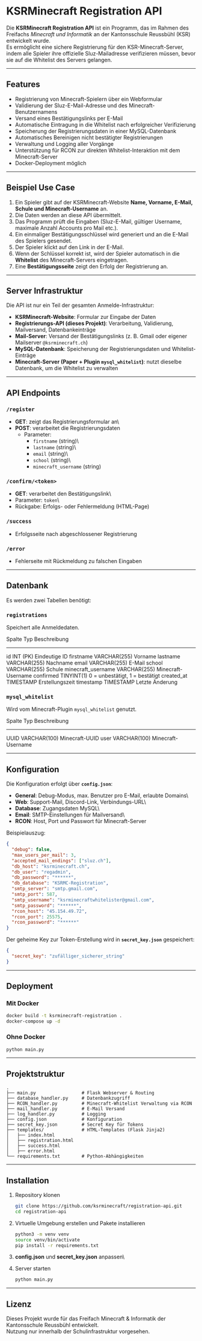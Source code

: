 # KSRMinecraft Registration API

Die **KSRMinecraft Registration API** ist ein Programm, das im Rahmen
des Freifachs *Minecraft und Informatik* an der Kantonsschule Reussbühl
(KSR) entwickelt wurde.\
Es ermöglicht eine sichere Registrierung für den KSR-Minecraft-Server,
indem alle Spieler ihre offizielle Sluz-Mailadresse verifizieren müssen,
bevor sie auf die Whitelist des Servers gelangen.

------------------------------------------------------------------------

## Features

-   Registrierung von Minecraft-Spielern über ein Webformular
-   Validierung der Sluz-E-Mail-Adresse und des Minecraft-Benutzernamens
-   Versand eines Bestätigungslinks per E-Mail
-   Automatische Eintragung in die Whitelist nach erfolgreicher
    Verifizierung
-   Speicherung der Registrierungsdaten in einer MySQL-Datenbank
-   Automatisches Bereinigen nicht bestätigter Registrierungen
-   Verwaltung und Logging aller Vorgänge
-   Unterstützung für RCON zur direkten Whitelist-Interaktion mit dem
    Minecraft-Server
-   Docker-Deployment möglich

------------------------------------------------------------------------

## Beispiel Use Case

1.  Ein Spieler gibt auf der KSRMinecraft-Website **Name, Vorname,
    E-Mail, Schule und Minecraft-Username** an.
2.  Die Daten werden an diese API übermittelt.
3.  Das Programm prüft die Eingaben (Sluz-E-Mail, gültiger Username,
    maximale Anzahl Accounts pro Mail etc.).
4.  Ein einmaliger Bestätigungsschlüssel wird generiert und an die
    E-Mail des Spielers gesendet.
5.  Der Spieler klickt auf den Link in der E-Mail.
6.  Wenn der Schlüssel korrekt ist, wird der Spieler automatisch in die
    **Whitelist** des Minecraft-Servers eingetragen.
7.  Eine **Bestätigungsseite** zeigt den Erfolg der Registrierung an.

------------------------------------------------------------------------

## Server Infrastruktur

Die API ist nur ein Teil der gesamten Anmelde-Infrastruktur:

-   **KSRMinecraft-Website**: Formular zur Eingabe der Daten
-   **Registrierungs-API (dieses Projekt)**: Verarbeitung, Validierung,
    Mailversand, Datenbankeinträge
-   **Mail-Server**: Versand der Bestätigungslinks (z. B. Gmail oder
    eigener Mailserver `@ksrminecraft.ch`)
-   **MySQL-Datenbank**: Speicherung der Registrierungsdaten und
    Whitelist-Einträge
-   **Minecraft-Server (Paper + Plugin `mysql_whitelist`)**: nutzt
    dieselbe Datenbank, um die Whitelist zu verwalten

------------------------------------------------------------------------

## API Endpoints

### `/register`

-   **GET**: zeigt das Registrierungsformular an\
-   **POST**: verarbeitet die Registrierungsdaten
    -   Parameter:
        -   `firstname` (string)\
        -   `lastname` (string)\
        -   `email` (string)\
        -   `school` (string)\
        -   `minecraft_username` (string)

### `/confirm/<token>`

-   **GET**: verarbeitet den Bestätigungslink\
-   Parameter: `token`\
-   Rückgabe: Erfolgs- oder Fehlermeldung (HTML-Page)

### `/success`

-   Erfolgsseite nach abgeschlossener Registrierung

### `/error`

-   Fehlerseite mit Rückmeldung zu falschen Eingaben

------------------------------------------------------------------------

## Datenbank

Es werden zwei Tabellen benötigt:

### `registrations`

Speichert alle Anmeldedaten.

  Spalte               Typ            Beschreibung
  -------------------- -------------- --------------------------------
  id                   INT (PK)       Eindeutige ID
  firstname            VARCHAR(255)   Vorname
  lastname             VARCHAR(255)   Nachname
  email                VARCHAR(255)   E-Mail
  school               VARCHAR(255)   Schule
  minecraft_username   VARCHAR(255)   Minecraft-Username
  confirmed            TINYINT(1)     0 = unbestätigt, 1 = bestätigt
  created_at           TIMESTAMP      Erstellungszeit
  timestamp            TIMESTAMP      Letzte Änderung

### `mysql_whitelist`

Wird vom Minecraft-Plugin `mysql_whitelist` genutzt.

  Spalte   Typ            Beschreibung
  -------- -------------- --------------------
  UUID     VARCHAR(100)   Minecraft-UUID
  user     VARCHAR(100)   Minecraft-Username

------------------------------------------------------------------------

## Konfiguration

Die Konfiguration erfolgt über **`config.json`**:

-   **General**: Debug-Modus, max. Benutzer pro E-Mail, erlaubte
    Domains\
-   **Web**: Support-Mail, Discord-Link, Verbindungs-URL\
-   **Database**: Zugangsdaten MySQL\
-   **Email**: SMTP-Einstellungen für Mailversand\
-   **RCON**: Host, Port und Passwort für Minecraft-Server

Beispielauszug:

``` json
{
  "debug": false,
  "max_users_per_mail": 3,
  "accepted_mail_endings": ["sluz.ch"],
  "db_host": "ksrminecraft.ch",
  "db_user": "regadmin",
  "db_password": "******",
  "db_database": "KSRMC-Registration",
  "smtp_server": "smtp.gmail.com",
  "smtp_port": 587,
  "smtp_username": "ksrminecraftwhitelister@gmail.com",
  "smtp_password": "******",
  "rcon_host": "45.154.49.72",
  "rcon_port": 25575,
  "rcon_password": "******"
}
```

Der geheime Key zur Token-Erstellung wird in **`secret_key.json`**
gespeichert:

``` json
{
  "secret_key": "zufälliger_sicherer_string"
}
```

------------------------------------------------------------------------

## Deployment

### Mit Docker

``` bash
docker build -t ksrminecraft-registration .
docker-compose up -d
```

### Ohne Docker

``` bash
python main.py
```

------------------------------------------------------------------------

## Projektstruktur

    .
    ├── main.py                 # Flask Webserver & Routing
    ├── database_handler.py     # Datenbankzugriff
    ├── RCON_handler.py         # Minecraft-Whitelist Verwaltung via RCON
    ├── mail_handler.py         # E-Mail Versand
    ├── log_handler.py          # Logging
    ├── config.json             # Konfiguration
    ├── secret_key.json         # Secret Key für Tokens
    ├── templates/              # HTML-Templates (Flask Jinja2)
    │   ├── index.html
    │   ├── registration.html
    │   ├── success.html
    │   ├── error.html
    └── requirements.txt        # Python-Abhängigkeiten

------------------------------------------------------------------------

## Installation

1.  Repository klonen

    ``` bash
    git clone https://github.com/ksrminecraft/registration-api.git
    cd registration-api
    ```

2.  Virtuelle Umgebung erstellen und Pakete installieren

    ``` bash
    python3 -m venv venv
    source venv/bin/activate
    pip install -r requirements.txt
    ```

3.  **config.json** und **secret_key.json** anpassen\

4.  Server starten

    ``` bash
    python main.py
    ```

------------------------------------------------------------------------

## Lizenz

Dieses Projekt wurde für das Freifach Minecraft & Informatik der
Kantonsschule Reussbühl entwickelt.\
Nutzung nur innerhalb der Schulinfrastruktur vorgesehen.
